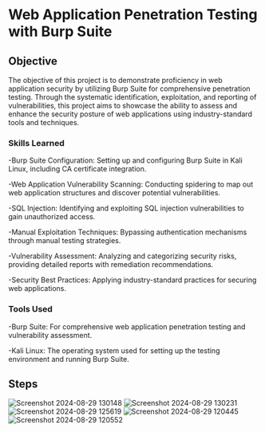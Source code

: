 # Web Application Penetration Testing with Burp Suite

## Objective

The objective of this project is to demonstrate proficiency in web application security by utilizing Burp Suite for comprehensive penetration testing. Through the systematic identification, exploitation, and reporting of vulnerabilities, this project aims to showcase the ability to assess and enhance the security posture of web applications using industry-standard tools and techniques.

### Skills Learned

-Burp Suite Configuration: Setting up and configuring Burp Suite in Kali Linux, including CA certificate integration.

-Web Application Vulnerability Scanning: Conducting spidering to map out web application structures and discover potential vulnerabilities.

-SQL Injection: Identifying and exploiting SQL injection vulnerabilities to gain unauthorized access.

-Manual Exploitation Techniques: Bypassing authentication mechanisms through manual testing strategies.

-Vulnerability Assessment: Analyzing and categorizing security risks, providing detailed reports with remediation recommendations.

-Security Best Practices: Applying industry-standard practices for securing web applications.

### Tools Used

-Burp Suite: For comprehensive web application penetration testing and vulnerability assessment.

-Kali Linux: The operating system used for setting up the testing environment and running Burp Suite.

## Steps

![Screenshot 2024-08-29 130148](https://github.com/user-attachments/assets/4f8f0434-79b9-44f4-8373-d30d52016265)
![Screenshot 2024-08-29 130231](https://github.com/user-attachments/assets/7f10d16a-8bdd-468c-971d-2f6db0eecef0)
![Screenshot 2024-08-29 125619](https://github.com/user-attachments/assets/2d9dc16a-793a-4945-8c9d-078865ce1f92)
![Screenshot 2024-08-29 120445](https://github.com/user-attachments/assets/b2f044fe-0cbe-45f4-abf2-0c8a9d61abee)
![Screenshot 2024-08-29 120552](https://github.com/user-attachments/assets/b69c45fc-d1f5-41d1-aa46-b95479205ac2)

